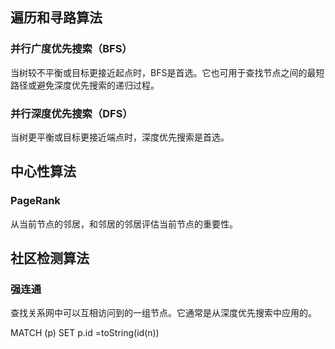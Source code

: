 ## 遍历和寻路算法

### 并行广度优先搜索（BFS）

当树较不平衡或目标更接近起点时，BFS是首选。它也可用于查找节点之间的最短路径或避免深度优先搜索的递归过程。

### 并行深度优先搜索（DFS）

当树更平衡或目标更接近端点时，深度优先搜索是首选。

## 中心性算法

### PageRank

从当前节点的邻居，和邻居的邻居评估当前节点的重要性。


## 社区检测算法

### 强连通

查找关系网中可以互相访问到的一组节点。它通常是从深度优先搜索中应用的。

MATCH (p)
SET p.id =toString(id(n))
